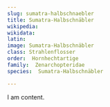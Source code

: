 ```yaml
---
slug: sumatra-halbschnaebler
title: Sumatra-Halbschnäbler
wikipedia: 
wikidata: 
latin:
image: Sumatra-Halbschnäbler
class: Strahlenflosser
order:  Hornhechtartige
family:  Zenarchopteridae
species:  Sumatra-Halbschnäbler

---
```


I am content.
